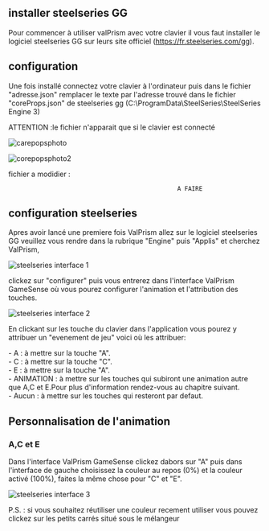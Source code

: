 ## installer steelseries GG
Pour commencer à utiliser valPrism avec votre clavier il vous faut installer le logiciel steelseries GG sur leurs site officiel (https://fr.steelseries.com/gg).

## configuration
Une fois installé connectez votre clavier à l'ordinateur puis dans le fichier "adresse.json" remplacer le texte par l'adresse trouvé dans le fichier "coreProps.json" de steelseries gg (C:\ProgramData\SteelSeries\SteelSeries Engine 3)

ATTENTION :le fichier n'apparait que si le clavier est connecté

![carepopsphoto](https://github.com/ElectroNath24/valPrism/assets/151563929/b3fd0401-4251-4dbe-93fa-660b94189c26)

![corepopsphoto2](https://github.com/ElectroNath24/valPrism/assets/151563929/454dff0b-fa25-455e-9ab6-856ac32d991b)

fichier a modidier :
                                    
                                                   A FAIRE
## configuration steelseries 

Apres avoir lancé une premiere fois ValPrism allez sur le logiciel steelseries GG veuillez vous rendre dans la rubrique "Engine" puis "Applis" et cherchez ValPrism,


![steelseries interface 1](https://github.com/ElectroNath24/valPrism/assets/151563929/1f27fcb3-30ef-4c90-b4d0-d6bba7ecce8e)

clickez sur "configurer" puis vous entrerez dans l'interface ValPrism GameSense où vous pourez configurer l'animation et l'attribution des touches.

![steelseries interface 2](https://github.com/ElectroNath24/valPrism/assets/151563929/c3731e4b-3e08-4fb0-a787-bf310fab16eb)

En clickant sur les touche du clavier dans l'application vous pourez y attribuer un "evenement de jeu" voici où les attribuer:
<p>
    - A : à mettre sur la touche "A".<br>
    - C : à mettre sur la touche "C".<br>
    - E : à mettre sur la touche "A".<br>
    - ANIMATION : à mettre sur les touches qui subiront une animation autre que A,C et E.Pour plus d'information rendez-vous au chapitre suivant.<br>
    - Aucun : à mettre sur les touches qui resteront par defaut.<br>
</p>

## Personnalisation de l'animation
### A,C et E

Dans l'interface ValPrism GameSense clickez dabors sur "A" puis dans l'interface de gauche choisissez la couleur au repos (0%) et la couleur activé (100%),
faites la même chose pour "C" et "E".

![steelseries interface 3](https://github.com/ElectroNath24/valPrism/assets/151563929/0b74b1c6-818d-4ba5-9100-175604ecea14)

P.S. : si vous souhaitez réutiliser une couleur recement utiliser vous pouvez clickez sur les petits carrés situé sous le mélangeur

###



